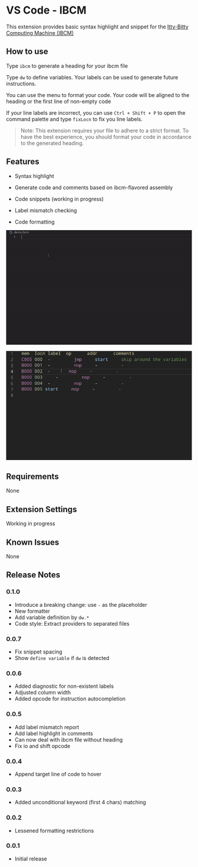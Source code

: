 # VS Code - IBCM

This extension provides basic syntax highlight and snippet for the [Itty-Bitty Computing Machine (IBCM)](https://aaronbloomfield.github.io/pdr/book/ibcm-chapter.pdf)

## How to use

Type `ibcm` to generate a heading for your ibcm file

Type `dw` to define variables. Your labels can be used to generate future instructions.

You can use the menu to format your code. Your code will be aligned to the heading or the first line of non-empty code

If your line labels are incorrect, you can use `Ctrl + Shift + P` to open the command palette and type `fixLocn` to fix you line labels.

> Note: This extension requires your file to adhere to a strict format. To have the best experience, you should format your code in accordance to the generated heading.

## Features

-   Syntax highlight

-   Generate code and comments based on ibcm-flavored assembly

-   Code snippets (working in progress)

-   Label mismatch checking

-   Code formatting

![feature-basic](https://raw.githubusercontent.com/hanzhi713/vscode-ibcm/master/doc/demo.gif)

![format-demo](https://raw.githubusercontent.com/hanzhi713/vscode-ibcm/master/doc/format-demo.gif)

## Requirements

None

## Extension Settings

Working in progress

## Known Issues

None

## Release Notes

### 0.1.0

-   Introduce a breaking change: use `-` as the placeholder
-   New formatter
-   Add variable definition by `dw.*`
-   Code style: Extract providers to separated files

### 0.0.7

-   Fix snippet spacing
-   Show `define variable` if `dw` is detected

### 0.0.6

-   Added diagnostic for non-existent labels
-   Adjusted column width
-   Added opcode for instruction autocompletion

### 0.0.5

-   Add label mismatch report
-   Add label highlight in comments
-   Can now deal with ibcm file without heading
-   Fix io and shift opcode

### 0.0.4

-   Append target line of code to hover

### 0.0.3

-   Added unconditional keyword (first 4 chars) matching

### 0.0.2

-   Lessened formatting restrictions

### 0.0.1

-   Initial release

